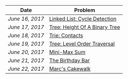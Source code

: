|Date|Problem   	|
|---	|---	|
|_June 16, 2017_|[Linked List: Cycle Detection](https://www.hackerrank.com/challenges/detect-whether-a-linked-list-contains-a-cycle?h_r=next-challenge&h_v=zen)   	|
|_June 17, 2017_|[Tree: Height Of A Binary Tree](https://www.hackerrank.com/challenges/tree-height-of-a-binary-tree)   	|
|_June 18, 2017_|[Trie: Contacts](https://www.hackerrank.com/challenges/contacts)|
|_June 19, 2017_|[Tree: Level Order Traversal](https://www.hackerrank.com/challenges/tree-level-order-traversal)|
|_June 20, 2017_|[Mini-Max Sum](https://www.hackerrank.com/challenges/mini-max-sum)|
|_June 21, 2017_|[The Birthday Bar](https://www.hackerrank.com/challenges/the-birthday-bar)|
|_June 22, 2017_|[Marc's Cakewalk](https://www.hackerrank.com/challenges/marcs-cakewalk)|

